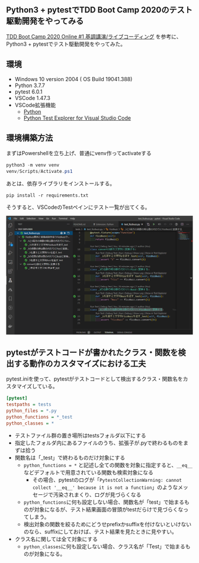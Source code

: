 ## Python3 + pytestでTDD Boot Camp 2020のテスト駆動開発をやってみる

[TDD Boot Camp 2020 Online #1 基調講演/ライブコーディング](https://www.youtube.com/watch?v=Q-FJ3XmFlT8) を参考に、Python3 + pytestでテスト駆動開発をやってみた。


## 環境
* Windows 10 version 2004 ( OS Build 19041.388)
* Python 3.7.7
* pytest 6.0.1
* VSCode 1.47.3
* VSCode拡張機能
  * [Python](https://marketplace.visualstudio.com/items?itemName=ms-python.python)
  * [Python Test Explorer for Visual Studio Code](https://marketplace.visualstudio.com/items?itemName=LittleFoxTeam.vscode-python-test-adapter)



## 環境構築方法

まずはPowershellを立ち上げ、普通にvenv作ってactivateする

```powershell
python3 -m venv venv
venv/Scripts/Activate.ps1
```

あとは、依存ライブラリをインストールする。

```
pip install -r requirements.txt
```

そうすると、VSCodeのTestペインにテスト一覧が出てくる。

![VSCode上でテスト実行結果を表示してる例](https://raw.githubusercontent.com/katz/tdd_bootcamp_2020_pytest/master/assets/pytest_vscode.png?sanitize=true)


## pytestがテストコードが書かれたクラス・関数を検出する動作のカスタマイズにおける工夫

pytest.iniを使って、pytestがテストコードとして検出するクラス・関数名をカスタマイズしている。

```ini
[pytest]
testpaths = tests
python_files = *.py
python_functions = *_test
python_classes = *
```

* テストファイル群の置き場所はtestsフォルダ以下にする
* 指定したフォルダ内にあるファイルのうち、拡張子が.pyで終わるものをまずは拾う
* 関数名は「_test」で終わるものだけ対象にする
  * `python_functions = *` と記述し全ての関数を対象に指定すると、`__eq__` などデフォルトで用意されている関数も検索対象になる
    * その場合、pytestのログが「`PytestCollectionWarning: cannot collect '__eq__' because it is not a function`」のようなメッセージで汚染されまくり、ログが見づらくなる
  * `python_functions`に何も設定しない場合、関数名が「test」で始まるものが対象になるが、テスト結果画面の冒頭がtestだらけで見づらくなってしまう。
  * 検出対象の関数を絞るためにどうせprefixかsuffixを付けないといけないのなら、suffixにしておけば、テスト結果を見たときに見やすい。
* クラス名に関しては全て対象にする
  * `python_classes`に何も設定しない場合、クラス名が「Test」で始まるものが対象になる。
